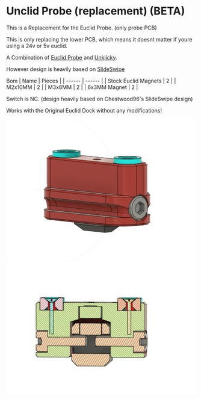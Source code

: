 # Unclid Probe (replacement) (BETA)

This is a Replacement for the Euclid Probe. (only probe PCB)

This is only replacing the lower PCB, which means it doesnt matter if youre using a 24v or 5v euclid.

A Combination of [Euclid Probe](https://euclidprobe.github.io/) and [Unklicky](https://github.com/majarspeed/Unklicky).

However design is heavily based on [SlideSwipe](https://github.com/chestwood96/SlideSwipe)

Bom
| Name | Pieces |
| ------ | ------ |
| Stock Euclid Magnets | 2 |
| M2x10MM | 2 |
| M3x8MM | 2 |
| 6x3MM Magnet | 2 |

Switch is NC. (design heavily based on Chestwood96's SlideSwipe design)

Works with the Original Euclid Dock without any modifications!

![1](images/cad.png)
![2](images/cad_ss.png)


